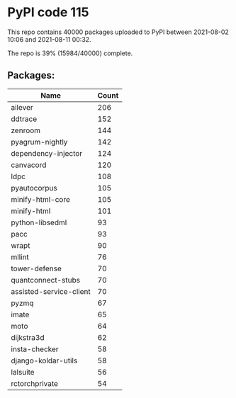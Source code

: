 # PyPI code 115

This repo contains 40000 packages uploaded to PyPI between 
2021-08-02 10:06 and 2021-08-11 00:32.

The repo is 39% (15984/40000) complete.

## Packages:

| Name  | Count |
| ----- | ----- |
| ailever | 206 |
| ddtrace | 152 |
| zenroom | 144 |
| pyagrum-nightly | 142 |
| dependency-injector | 124 |
| canvacord | 120 |
| ldpc | 108 |
| pyautocorpus | 105 |
| minify-html-core | 105 |
| minify-html | 101 |
| python-libsedml | 93 |
| pacc | 93 |
| wrapt | 90 |
| mllint | 76 |
| tower-defense | 70 |
| quantconnect-stubs | 70 |
| assisted-service-client | 70 |
| pyzmq | 67 |
| imate | 65 |
| moto | 64 |
| dijkstra3d | 62 |
| insta-checker | 58 |
| django-koldar-utils | 58 |
| lalsuite | 56 |
| rctorchprivate | 54 |


